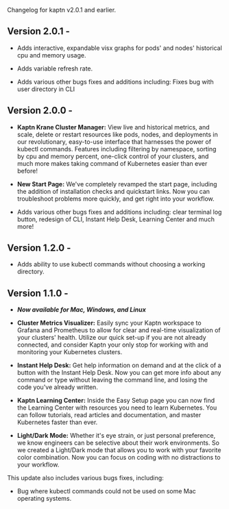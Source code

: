 Changelog for kaptn v2.0.1 and earlier.


## Version 2.0.1 -

- Adds interactive, expandable visx graphs for pods' and nodes' historical cpu and memory usage.

- Adds variable refresh rate.

- Adds various other bugs fixes and additions including: Fixes bug with user directory in CLI


## Version 2.0.0 -

- **Kaptn Krane Cluster Manager:**
  View live and historical metrics, and scale, delete or restart resources like pods, nodes, and deployments in our revolutionary, easy-to-use interface that harnesses the power of kubectl commands. Features including filtering by namespace, sorting by cpu and memory percent, one-click control of your clusters, and much more makes taking command of Kubernetes easier than ever before!

- **New Start Page:**
  We've completely revamped the start page, including the addition of installation checks and quickstart links. Now you can troubleshoot problems more quickly, and get right into your workflow.

- Adds various other bugs fixes and additions including: clear terminal log button, redesign of CLI, Instant Help Desk, Learning Center and much more!

## Version 1.2.0 -

- Adds ability to use kubectl commands without choosing a working directory.

## Version 1.1.0 -

- **_Now available for Mac, Windows, and Linux_**

- **Cluster Metrics Visualizer:**
  Easily sync your Kaptn workspace to Grafana and Prometheus to allow for clear and real-time visualization of your clusters' health. Utilize our quick set-up if you are not already connected, and consider Kaptn your only stop for working with and monitoring your Kubernetes clusters.

- **Instant Help Desk:**
  Get help information on demand and at the click of a button with the Instant Help Desk. Now you can get more info about any command or type without leaving the command line, and losing the code you've already written.

- **Kaptn Learning Center:**
  Inside the Easy Setup page you can now find the Learning Center with resources you need to learn Kubernetes. You can follow tutorials, read articles and documentation, and master Kubernetes faster than ever.

- **Light/Dark Mode:**
  Whether it's eye strain, or just personal preference, we know engineers can be selective about their work environments. So we created a Light/Dark mode that allows you to work with your favorite color combination. Now you can focus on coding with no distractions to your workflow.

This update also includes various bugs fixes, including:

- Bug where kubectl commands could not be used on some Mac operating systems.
